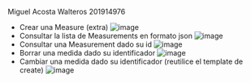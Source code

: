 Miguel Acosta Walteros 201914976
- Crear una Measure (extra)
![image](https://user-images.githubusercontent.com/60227233/131274983-d045d3e5-1999-4f70-9022-a643f0d7bd08.png)
- Consultar la lista de Measurements en formato json
![image](https://user-images.githubusercontent.com/60227233/131276139-8c5b0820-340f-4290-af8d-3dd8b5376601.png)
- Consultar una Measurement dado su id
![image](https://user-images.githubusercontent.com/60227233/131275045-16816f54-0d3b-40a5-88c4-5cf5cee5d09c.png)
- Borrar una medida dado su identificador
![image](https://user-images.githubusercontent.com/60227233/131275101-c71378b7-268c-48bf-9efc-3d2613890f50.png)
- Cambiar una medida dado su identificador (reutilice el template de create)
![image](https://user-images.githubusercontent.com/60227233/131276048-a7af920b-1690-4562-bd78-c62984293078.png)


